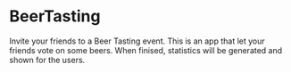 BeerTasting
===========
Invite your friends to a Beer Tasting event. This is an app that let your friends vote on some beers. When finised,
statistics will be generated and shown for the users.